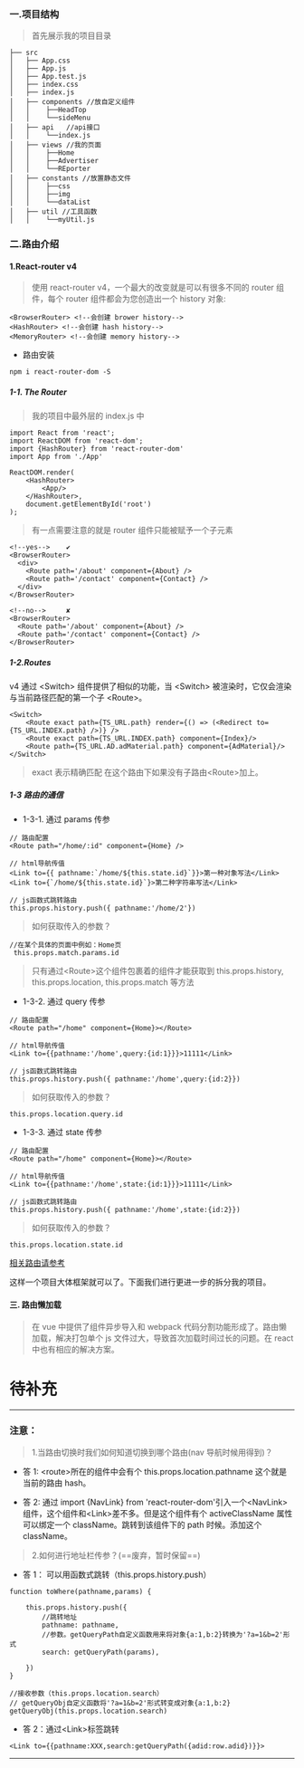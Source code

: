### 一.项目结构

> 首先展示我的项目目录

```
├── src
│   ├── App.css
│   ├── App.js
│   ├── App.test.js
│   ├── index.css
│   ├── index.js
│   ├── components //放自定义组件
│   │    ├──HeadTop
│   │    └──sideMenu
│   ├── api   //api接口
│   │    └──index.js
│   ├── views //我的页面
│   │    ├──Home
│   │    ├──Advertiser
│   │    └──REporter
│   ├── constants //放置静态文件
│   │    ├──css
│   │    ├──img
│   │    └──dataList
│   ├── util //工具函数
│   │    └──myUtil.js
```

### 二.路由介绍

#### 1.React-router v4

> 使用 react-router v4，一个最大的改变就是可以有很多不同的 router 组件，每个 router 组件都会为您创造出一个 history 对象:

```
<BrowserRouter> <!--会创建 brower history-->
<HashRouter> <!--会创建 hash history-->
<MemoryRouter> <!--会创建 memory history-->
```

-   路由安装

```
npm i react-router-dom -S
```

##### 1-1. The Router

> 我的项目中最外层的 index.js 中

```
import React from 'react';
import ReactDOM from 'react-dom';
import {HashRouter} from 'react-router-dom'
import App from './App'

ReactDOM.render(
    <HashRouter>
        <App/>
    </HashRouter>,
    document.getElementById('root')
);
```

> 有一点需要注意的就是 router 组件只能被赋予一个子元素

```
<!--yes-->    ✔
<BrowserRouter>
  <div>
    <Route path='/about' component={About} />
    <Route path='/contact' component={Contact} />
  </div>
</BrowserRouter>

<!--no-->     ✘
<BrowserRouter>
  <Route path='/about' component={About} />
  <Route path='/contact' component={Contact} />
</BrowserRouter>

```

##### 1-2.Routes

v4 通过 \<Switch\> 组件提供了相似的功能，当 \<Switch\> 被渲染时，它仅会渲染与当前路径匹配的第一个子 \<Route\>。

```
<Switch>
    <Route exact path={TS_URL.path} render={() => (<Redirect to={TS_URL.INDEX.path} />)} />
    <Route exact path={TS_URL.INDEX.path} component={Index}/>
    <Route path={TS_URL.AD.adMaterial.path} component={AdMaterial}/>
</Switch>
```

> exact 表示精确匹配 在这个路由下如果没有子路由\<Route\>加上。

##### 1-3 路由的通信

-   1-3-1. 通过 params 传参

```
// 路由配置
<Route path="/home/:id" component={Home} />

// html导航传值
<Link to={{ pathname:`/home/${this.state.id}`}}>第一种对象写法</Link>
<Link to={`/home/${this.state.id}`}>第二种字符串写法</Link>

// js函数式跳转路由
this.props.history.push({ pathname:'/home/2'})

```

> 如何获取传入的参数？

```
//在某个具体的页面中例如：Home页
 this.props.match.params.id

```

> 只有通过\<Route\>这个组件包裹着的组件才能获取到 this.props.history, this.props.location, this.props.match 等方法

-   1-3-2. 通过 query 传参

```
// 路由配置
<Route path="/home" component={Home}></Route>

// html导航传值
<Link to={{pathname:'/home',query:{id:1}}}>11111</Link>

// js函数式跳转路由
this.props.history.push({ pathname:'/home',query:{id:2}})

```

> 如何获取传入的参数？

```
this.props.location.query.id
```

-   1-3-3. 通过 state 传参

```
// 路由配置
<Route path="/home" component={Home}></Route>

// html导航传值
<Link to={{pathname:'/home',state:{id:1}}}>11111</Link>

// js函数式跳转路由
this.props.history.push({ pathname:'/home',state:{id:2}})

```

> 如何获取传入的参数？

```
this.props.location.state.id
```

[相关路由请参考](http://reacttraining.cn/web/example/basic)

这样一个项目大体框架就可以了。下面我们进行更进一步的拆分我的项目。

#### 三. 路由懒加载

> 在 vue 中提供了组件异步导入和 webpack 代码分割功能形成了。路由懒加载，解决打包单个 js 文件过大，导致首次加载时间过长的问题。在 react 中也有相应的解决方案。

# 待补充

---

### 注意：

> 1.当路由切换时我们如何知道切换到哪个路由(nav 导航时候用得到)？

-   答 1: \<route\>所在的组件中会有个 this.props.location.pathname 这个就是当前的路由 hash。

-   答 2: 通过 import {NavLink} from 'react-router-dom'引入一个\<NavLink\>组件，这个组件和\<Link\>差不多。但是这个组件有个 activeClassName 属性可以绑定一个 className。跳转到该组件下的 path 时候。添加这个 className。

> 2.如何进行地址栏传参？(==废弃，暂时保留==)

-   答 1： 可以用函数式跳转（this.props.history.push）

```
function toWhere(pathname,params) {

    this.props.history.push({
        //跳转地址
        pathname: pathname,
        //参数。getQueryPath自定义函数用来将对象{a:1,b:2}转换为'?a=1&b=2'形式
        search: getQueryPath(params),

    })
}

```

```
//接收参数（this.props.location.search）
// getQueryObj自定义函数将'?a=1&b=2'形式转变成对象{a:1,b:2}
getQueryObj(this.props.location.search)
```

-   答 2：通过\<Link\>标签跳转

```
<Link to={{pathname:XXX,search:getQueryPath({adid:row.adid})}}>
```

---
